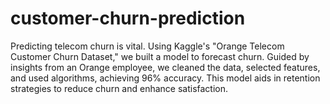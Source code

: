 # customer-churn-prediction
Predicting telecom churn is vital. Using Kaggle's "Orange Telecom Customer Churn Dataset," we built a model to forecast churn. Guided by insights from an Orange employee, we cleaned the data, selected features, and used algorithms, achieving 96% accuracy. This model aids in retention strategies to reduce churn and enhance satisfaction. 
